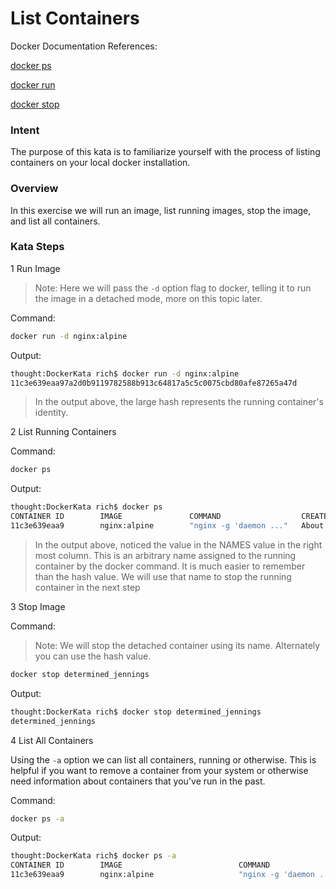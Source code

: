 # List Containers

Docker Documentation References:

[docker ps](https://docs.docker.com/engine/reference/commandline/ps/)

[docker run](https://docs.docker.com/engine/reference/commandline/run/)

[docker stop](https://docs.docker.com/engine/reference/commandline/stop/)

### Intent

The purpose of this kata is to familiarize yourself with the process of listing containers on your local docker installation.

### Overview

In this exercise we will run an image, list running images, stop the image, and list all containers.

### Kata Steps

1 Run Image

> Note: Here we will pass the `-d` option flag to docker, telling it to run the image in a detached mode, more on this topic later.

Command:

```bash
docker run -d nginx:alpine
```

Output:

```bash
thought:DockerKata rich$ docker run -d nginx:alpine
11c3e639eaa97a2d0b9119782588b913c64817a5c5c0075cbd80afe87265a47d
```

> In the output above, the large hash represents the running container's identity.

2 List Running Containers

Command:

```bash
docker ps
```

Output:

```bash
thought:DockerKata rich$ docker ps
CONTAINER ID        IMAGE               COMMAND                  CREATED              STATUS              PORTS               NAMES
11c3e639eaa9        nginx:alpine        "nginx -g 'daemon ..."   About a minute ago   Up About a minute   80/tcp              determined_jennings
```

> In the output above, noticed the value in the NAMES value in the right most column. This is an arbitrary name assigned to the running container by the docker command. It is much easier to remember than the hash value. We will use that name to stop the running container in the next step

3 Stop Image

Command:

> Note: We will stop the detached container using its name. Alternately you can use the hash value. 

```bash
docker stop determined_jennings
```

Output:

```bash
thought:DockerKata rich$ docker stop determined_jennings
determined_jennings
```

4 List All Containers

Using the `-a` option we can list all containers, running or otherwise. This is helpful if you want to remove a container from your system or otherwise need information about containers that you've run in the past.

Command:

```bash
docker ps -a
```

Output:

```bash
thought:DockerKata rich$ docker ps -a
CONTAINER ID        IMAGE                          COMMAND                  CREATED             STATUS                      PORTS               NAMES
11c3e639eaa9        nginx:alpine                   "nginx -g 'daemon ..."   2 minutes ago       Exited (0) 30 seconds ago                       determined_jennings
```
